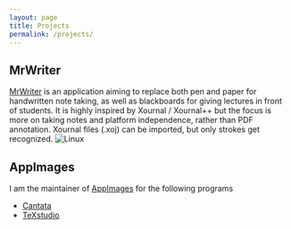```yaml
---
layout: page
title: Projects
permalink: /projects/
---
```


## MrWriter
[MrWriter](http://unruhschuh.github.io/MrWriter/) is an application aiming to replace both pen and paper for handwritten note taking, as well as blackboards for giving lectures in front of students. It is highly inspired by Xournal / Xournal++ but the focus is more on taking notes and platform independence, rather than PDF annotation. Xournal files (.xoj) can be imported, but only strokes get recognized.
![Linux](http://unruhschuh.github.io/MrWriter/images/MrWriterLin.png)

## AppImages
I am the maintainer of [AppImages](http://appimage.org/) for the following programs
 * [Cantata](https://bintray.com/unruhschuh/AppImages/Cantata)
 * [TeXstudio](https://bintray.com/unruhschuh/AppImages/TeXstudio)
